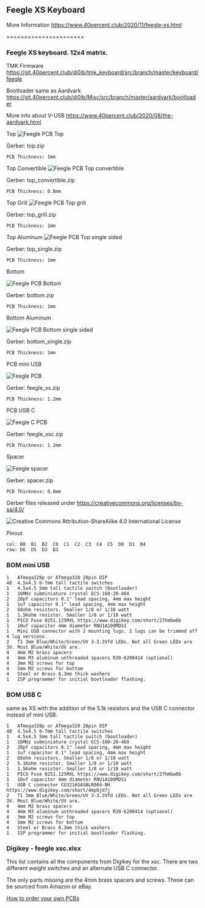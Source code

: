 ## Feegle XS Keyboard

More Information https://www.40percent.club/2020/11/feegle-xs.html


======================

### Feegle XS keyboard. 12x4 matrix.

TMK Firmware https://git.40percent.club/di0ib/tmk_keyboard/src/branch/master/keyboard/feegle

Bootloader same as Aardvark https://git.40percent.club/di0ib/Misc/src/branch/master/aardvark/bootloader

More info about V-USB https://www.40percent.club/2020/08/the-aardvark.html


Top
![Feegle PCB Top](top.png)

Gerber: top.zip

    PCB Thickness: 1mm


Top Convertible
![Feegle PCB Top convertible](top_convertible.png)

Gerber: top_convertible.zip

    PCB Thickness: 0.8mm


Top Grill
![Feegle PCB Top grill](top_grill.png)

Gerber: top_grill.zip

    PCB Thickness: 1mm


Top Aluminum
![Feegle PCB Top single sided](top_single.png)

Gerber: top_single.zip

    PCB Thickness: 1mm


Bottom

![Feegle PCB Bottom](bottom.png)

Gerber: bottom.zip

    PCB Thickness: 1mm


Bottom Aluminum

![Feegle PCB Bottom single sided](bottom_single.png)

Gerber: bottom_single.zip

    PCB Thickness: 1mm


PCB mini USB

![Feegle PCB](feegle_xs.png)

Gerber: feegle_xs.zip

    PCB Thickness: 1.2mm


PCB USB C

![Feegle C PCB](feegle_xsc.png)

Gerber: feegle_xsc.zip

    PCB Thickness: 1.2mm


Spacer

![Feegle spacer](spacer.png)

Gerber: spacer.zip

    PCB Thickness: 0.8mm


Gerber files released under https://creativecommons.org/licenses/by-sa/4.0/

![Creative Commons Attribution-ShareAlike 4.0 International License](https://i.creativecommons.org/l/by-sa/4.0/88x31.png)


Pinout

    col: B0  B1  B2  C0  C1  C2  C3  C4  C5  D0  D1  B4
    row: D6  D5  D3  B3


### BOM mini USB

    1	ATmega328p or ATmega328 28pin DIP
    48  4.5x4.5 6-7mm tall tactile switches
    1   4.5x4.5 5mm tall tactile switch (bootloader)
    1	16MHz subminiature crystal ECS-160-20-46X
    2	20pf capacitors 0.1" lead spacing, 4mm max height
    1	1uf capacitor 0.1" lead spacing, 4mm max height
    2	68ohm resistors. Smaller 1/8 or 1/10 watt
    1	1.5Kohm resistor. Smaller 1/8 or 1/10 watt
    1	PICO Fuse 0251.125MXL https://www.digikey.com/short/27hmbw0b
    1	10uf capacitor 4mm diameter RNU1A100MDS1
    1	Mini USB connector with 2 mounting lugs. 2 lugs can be trimmed off 4 lug versions.
    2	T1 3mm Blue/White/Green/UV 3-3.3Vfd LEDs. Not all Green LEDs are 3V. Most Blue/White/UV are.
    4	4mm M2 brass spacers
    4	4mm M3 aluminum unthreaded spacers R30-6200414 (optional)
    4	3mm M2 screws for top
    4	5mm M2 screws for bottom
    4	Steel or Brass 0.3mm thick washers
    1	ISP programmer for initial bootloader flashing.


### BOM USB C 
same as XS with the addition of the 5.1k resistors and the USB C connector instead of mini USB.

    1	ATmega328p or ATmega328 28pin DIP
    48  4.5x4.5 6-7mm tall tactile switches
    1   4.5x4.5 5mm tall tactile switch (bootloader)
    1	16MHz subminiature crystal ECS-160-20-46X
    2	20pf capacitors 0.1" lead spacing, 4mm max height
    1	1uf capacitor 0.1" lead spacing, 4mm max height
    2	68ohm resistors. Smaller 1/8 or 1/10 watt
    2   5.1Kohm resistor. Smaller 1/8 or 1/10 watt
    1	1.5Kohm resistor. Smaller 1/8 or 1/10 watt
    1	PICO Fuse 0251.125MXL https://www.digikey.com/short/27hmbw0b
    1	10uf capacitor 4mm diameter RNU1A100MDS1
    1	USB C connector CU3216SASBLR004-NH https://www.digikey.com/short/4mpbjd7j
    2	T1 3mm Blue/White/Green/UV 3-3.3Vfd LEDs. Not all Green LEDs are 3V. Most Blue/White/UV are.
    4	4mm M2 brass spacers
    4	4mm M3 aluminum unthreaded spacers R30-6200414 (optional)
    4	3mm M2 screws for top
    4	5mm M2 screws for bottom
    4	Steel or Brass 0.3mm thick washers
    1	ISP programmer for initial bootloader flashing.


### Digikey - feegle xsc.xlsx

This list contains all the components from Digikey for the xsc. There are two different weight switches and an alternate USB C connector.

The only parts missing are the 4mm brass spacers and screws. These can be sourced from Amazon or eBay.

[How to order your own PCBs](http://www.40percent.club/2017/03/ordering-pcb.html)
